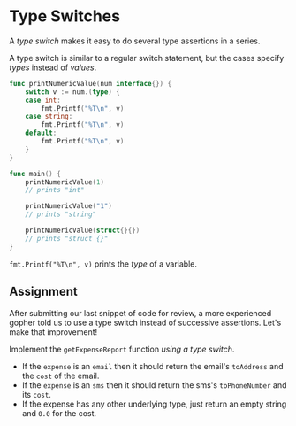 # Type Switches

A *type switch* makes it easy to do several type assertions in a series.

A type switch is similar to a regular switch statement, but the cases specify *types* instead of *values*.

```go
func printNumericValue(num interface{}) {
	switch v := num.(type) {
	case int:
		fmt.Printf("%T\n", v)
	case string:
		fmt.Printf("%T\n", v)
	default:
		fmt.Printf("%T\n", v)
	}
}

func main() {
	printNumericValue(1)
	// prints "int"

	printNumericValue("1")
	// prints "string"

	printNumericValue(struct{}{})
	// prints "struct {}"
}
```

`fmt.Printf("%T\n", v)` prints the *type* of a variable.

## Assignment

After submitting our last snippet of code for review, a more experienced gopher told us to use a type switch instead of successive assertions. Let's make that improvement!

Implement the `getExpenseReport` function *using a type switch*.

* If the `expense` is an `email` then it should return the email's `toAddress` and the `cost` of the email.
* If the `expense` is an `sms` then it should return the sms's `toPhoneNumber` and its `cost`.
* If the expense has any other underlying type, just return an empty string and `0.0` for the cost.
